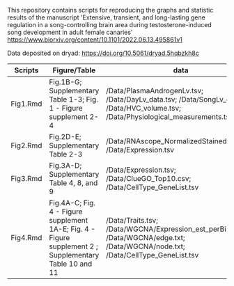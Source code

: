 This repository contains scripts for reproducing the graphs and statistic results of the manuscript 'Extensive, transient, and long-lasting gene regulation in a song-controlling brain area during testosterone-induced song development in adult female canaries'  https://www.biorxiv.org/content/10.1101/2022.06.13.495861v1

Data deposited on dryad: https://doi.org/10.5061/dryad.5hqbzkh8c

| Scripts   |            Figure/Table            |   data  |
| --------- | ---------------------------------  | ------- |
| Fig1.Rmd  | Fig.1B-G; Supplementary Table 1-3; Fig. 1 - Figure supplement 2-4 |  /Data/PlasmaAndrogenLv.tsv; /Data/DayLv_data.tsv; /Data/SongLv_data.tsv; /Data/HVC_volume.tsv; /Data/Physiological_measurements.tsv |
| Fig2.Rmd  | Fig.2D-E; Supplementary Table 2-3  | /Data/RNAscope_NormalizedStainedArea.tsv; /Data/Expression.tsv       |  
| Fig3.Rmd   | Fig.3A-D; Supplementary Table 4, 8, and 9       | /Data/Expression.tsv; /Data/ClueGO_Top10.csv; /Data/CellType_GeneList.tsv    |  
| Fig4.Rmd   | Fig.4A-C; Fig. 4 - Figure supplement 1A-E; Fig. 4 - Figure supplement 2 ; Supplementary Table 10 and 11      | /Data/Traits.tsv; /Data/WGCNA/Expression_est_perBird.tsv; /Data/WGCNA/edge.txt; /Data/WGCNA/node.txt; /Data/CellType_GeneList.tsv    |
